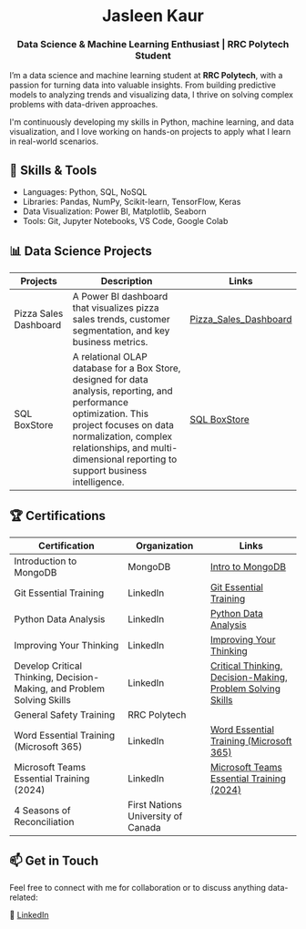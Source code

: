 <h1 align="center">Jasleen Kaur</h1>

<h3 align="center">Data Science & Machine Learning Enthusiast | RRC Polytech Student</h3>

I’m a data science and machine learning student at **RRC Polytech**, with a passion for turning data into valuable insights. From building predictive models to analyzing trends and visualizing data, I thrive on solving complex problems with data-driven approaches.

I'm continuously developing my skills in Python, machine learning, and data visualization, and I love working on hands-on projects to apply what I learn in real-world scenarios.

## 🚀 Skills & Tools
* Languages: Python, SQL, NoSQL
* Libraries: Pandas, NumPy, Scikit-learn, TensorFlow, Keras
* Data Visualization: Power BI, Matplotlib, Seaborn
* Tools: Git, Jupyter Notebooks, VS Code, Google Colab

## 📊 Data Science Projects

| Projects | Description | Links |
|----------|----------|----------|
| Pizza Sales Dashboard | A Power BI dashboard that visualizes pizza sales trends, customer segmentation, and key business metrics. | [Pizza_Sales_Dashboard](https://github.com/work-with-jass/Pizza-Sales-PowerBI-Dashboard)   |
| SQL BoxStore | A relational OLAP database for a Box Store, designed for data analysis, reporting, and performance optimization. This project focuses on data normalization, complex relationships, and multi-dimensional reporting to support business intelligence.|[SQL BoxStore](https://github.com/work-with-jass/SQL-BoxStore)|

## 🏆 Certifications 
| Certification | Organization | Links |
|----------|----------|----------|
| Introduction to MongoDB | MongoDB | [Intro to MongoDB](https://learn.mongodb.com/c/TVl7BTqLR2SjRpJD-wwXKA) |
| Git Essential Training | LinkedIn | [Git Essential Training](https://www.linkedin.com/learning/certificates/b32f251facb42e4613b2dc1b6196766027b333acd47bc8795cadbbde9036036c?u=75841506) |
| Python Data Analysis | LinkedIn | [Python Data Analysis](https://www.linkedin.com/learning/certificates/325cc0909b0ab92f76aed347b905d1dfac5e182965b0d50acfd63ce0e7e47579?u=75841506) |
| Improving Your Thinking | LinkedIn | [Improving Your Thinking](https://www.linkedin.com/learning/certificates/ee9bcbaf5b9910bf36517d04df0b06ed6a026eb9f46b7a237a58a0e954190735?u=75841506) |
| Develop Critical Thinking, Decision-Making, and Problem Solving Skills | LinkedIn | [Critical Thinking, Decision-Making, Problem Solving Skills](https://www.linkedin.com/learning/certificates/d3c73df2368720c2b3b57296cd102ea82b5a6ad99c822e6193ae5e248c01d727?u=75841506) |
| General Safety Training | RRC Polytech |  |
| Word Essential Training (Microsoft 365) | LinkedIn | [Word Essential Training (Microsoft 365)](https://www.linkedin.com/learning/certificates/5abc4c15d5a5f029eccff0056c2ded84661c34f44a9f270dc8cdf63a14277b3b?u=75841506) |
| Microsoft Teams Essential Training (2024) | LinkedIn | [Microsoft Teams Essential Training (2024)](https://www.linkedin.com/learning/certificates/fd6c2eacb7ed665aad747b4df6411e600c32f74f792aaaaa5ee7c80bd98b340a?u=75841506) |
| 4 Seasons of Reconciliation | First Nations University of Canada |  |

## 📫 Get in Touch
Feel free to connect with me for collaboration or to discuss anything data-related:

💼 [LinkedIn](https://www.linkedin.com/in/kaurj03/)

<!---
work-with-jass/work-with-jass is a ✨ special ✨ repository because its `README.md` (this file) appears on your GitHub profile.
You can click the Preview link to take a look at your changes.
--->
